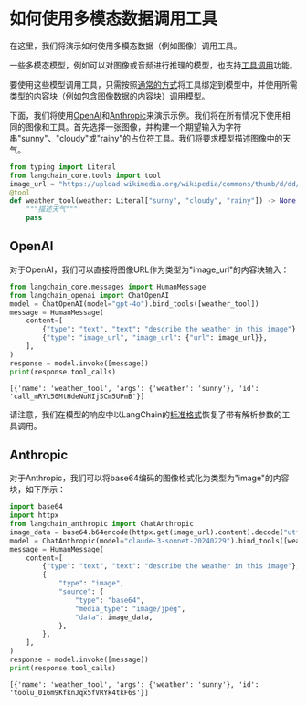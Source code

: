 # 如何使用多模态数据调用工具

在这里，我们将演示如何使用多模态数据（例如图像）调用工具。

一些多模态模型，例如可以对图像或音频进行推理的模型，也支持[工具调用](/docs/concepts/#functiontool-calling)功能。

要使用这些模型调用工具，只需按照[通常的方式](/docs/how_to/tool_calling)将工具绑定到模型中，并使用所需类型的内容块（例如包含图像数据的内容块）调用模型。

下面，我们将使用[OpenAI](/docs/integrations/platforms/openai)和[Anthropic](/docs/integrations/platforms/anthropic)来演示示例。我们将在所有情况下使用相同的图像和工具。首先选择一张图像，并构建一个期望输入为字符串"sunny"、"cloudy"或"rainy"的占位符工具。我们将要求模型描述图像中的天气。

```python
from typing import Literal
from langchain_core.tools import tool
image_url = "https://upload.wikimedia.org/wikipedia/commons/thumb/d/dd/Gfp-wisconsin-madison-the-nature-boardwalk.jpg/2560px-Gfp-wisconsin-madison-the-nature-boardwalk.jpg"
@tool
def weather_tool(weather: Literal["sunny", "cloudy", "rainy"]) -> None:
    """描述天气"""
    pass
```

## OpenAI

对于OpenAI，我们可以直接将图像URL作为类型为"image_url"的内容块输入：

```python
from langchain_core.messages import HumanMessage
from langchain_openai import ChatOpenAI
model = ChatOpenAI(model="gpt-4o").bind_tools([weather_tool])
message = HumanMessage(
    content=[
        {"type": "text", "text": "describe the weather in this image"},
        {"type": "image_url", "image_url": {"url": image_url}},
    ],
)
response = model.invoke([message])
print(response.tool_calls)
```

```output
[{'name': 'weather_tool', 'args': {'weather': 'sunny'}, 'id': 'call_mRYL50MtHdeNuNIjSCm5UPmB'}]
```

请注意，我们在模型的响应中以LangChain的[标准格式](/docs/how_to/tool_calling)恢复了带有解析参数的工具调用。

## Anthropic

对于Anthropic，我们可以将base64编码的图像格式化为类型为"image"的内容块，如下所示：

```python
import base64
import httpx
from langchain_anthropic import ChatAnthropic
image_data = base64.b64encode(httpx.get(image_url).content).decode("utf-8")
model = ChatAnthropic(model="claude-3-sonnet-20240229").bind_tools([weather_tool])
message = HumanMessage(
    content=[
        {"type": "text", "text": "describe the weather in this image"},
        {
            "type": "image",
            "source": {
                "type": "base64",
                "media_type": "image/jpeg",
                "data": image_data,
            },
        },
    ],
)
response = model.invoke([message])
print(response.tool_calls)
```

```output
[{'name': 'weather_tool', 'args': {'weather': 'sunny'}, 'id': 'toolu_016m9KfknJqx5fVRYk4tkF6s'}]
```